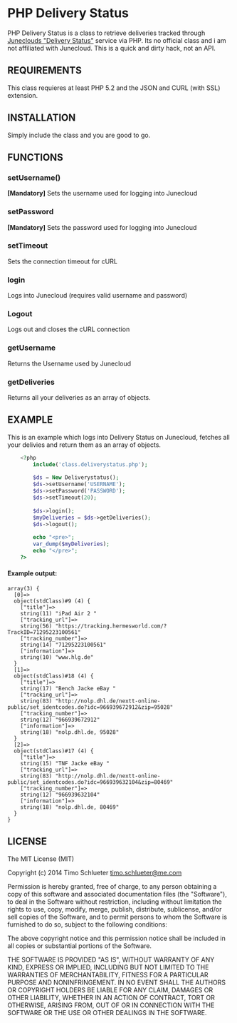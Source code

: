 PHP Delivery Status
=========

PHP Delivery Status is a class to retrieve deliveries tracked through [Juneclouds "Delivery Status"](http://www.junecloud.com/ds/) service  via PHP.
Its no official class and i am not affiliated with Junecloud. This is a quick and dirty hack, not an API.

REQUIREMENTS
-------

This class requieres at least PHP 5.2 and the JSON and CURL (with SSL) extension.

INSTALLATION
--------

Simply include the class and you are good to go.

FUNCTIONS
--------

### setUsername()

**[Mandatory]** Sets the username used for logging into Junecloud

### setPassword

**[Mandatory]** Sets the password used for logging into Junecloud

### setTimeout

Sets the connection timeout for cURL

### login

Logs into Junecloud (requires valid username and password)

### Logout

Logs out and closes the cURL connection

### getUsername

Returns the Username used by Junecloud

### getDeliveries

Returns all your deliveries as an array of objects. 

EXAMPLE
--------

This is an example which logs into Delivery Status on Junecloud, fetches all your delivies and return them as an array of objects.

```php
	<?php
		include('class.deliverystatus.php');
		
		$ds = New Deliverystatus();
		$ds->setUsername('USERNAME');
		$ds->setPassword('PASSWORD');
		$ds->setTimeout(20);
		
		$ds->login();
		$myDeliveries = $ds->getDeliveries();
		$ds->logout();
		
		echo "<pre>";
		var_dump($myDeliveries);
		echo "</pre>";
	?>
```

#### Example output:

	array(3) {
	  [0]=>
	  object(stdClass)#9 (4) {
		["title"]=>
		string(11) "iPad Air 2 "
		["tracking_url"]=>
		string(56) "https://tracking.hermesworld.com/?TrackID=71295223100561"
		["tracking_number"]=>
		string(14) "71295223100561"
		["information"]=>
		string(10) "www.hlg.de"
	  }
	  [1]=>
	  object(stdClass)#18 (4) {
		["title"]=>
		string(17) "Bench Jacke eBay "
		["tracking_url"]=>
		string(83) "http://nolp.dhl.de/nextt-online-public/set_identcodes.do?idc=966939672912&zip=95028"
		["tracking_number"]=>
		string(12) "966939672912"
		["information"]=>
		string(18) "nolp.dhl.de, 95028"
	  }
	  [2]=>
	  object(stdClass)#17 (4) {
		["title"]=>
		string(15) "TNF Jacke eBay "
		["tracking_url"]=>
		string(83) "http://nolp.dhl.de/nextt-online-public/set_identcodes.do?idc=966939632104&zip=80469"
		["tracking_number"]=>
		string(12) "966939632104"
		["information"]=>
		string(18) "nolp.dhl.de, 80469"
	  }
	}

LICENSE
-------

The MIT License (MIT)

Copyright (c) 2014 Timo Schlueter <timo.schlueter@me.com>

Permission is hereby granted, free of charge, to any person obtaining a copy
of this software and associated documentation files (the "Software"), to deal
in the Software without restriction, including without limitation the rights
to use, copy, modify, merge, publish, distribute, sublicense, and/or sell
copies of the Software, and to permit persons to whom the Software is
furnished to do so, subject to the following conditions:

The above copyright notice and this permission notice shall be included in all
copies or substantial portions of the Software.

THE SOFTWARE IS PROVIDED "AS IS", WITHOUT WARRANTY OF ANY KIND, EXPRESS OR
IMPLIED, INCLUDING BUT NOT LIMITED TO THE WARRANTIES OF MERCHANTABILITY,
FITNESS FOR A PARTICULAR PURPOSE AND NONINFRINGEMENT. IN NO EVENT SHALL THE
AUTHORS OR COPYRIGHT HOLDERS BE LIABLE FOR ANY CLAIM, DAMAGES OR OTHER
LIABILITY, WHETHER IN AN ACTION OF CONTRACT, TORT OR OTHERWISE, ARISING FROM,
OUT OF OR IN CONNECTION WITH THE SOFTWARE OR THE USE OR OTHER DEALINGS IN THE
SOFTWARE.